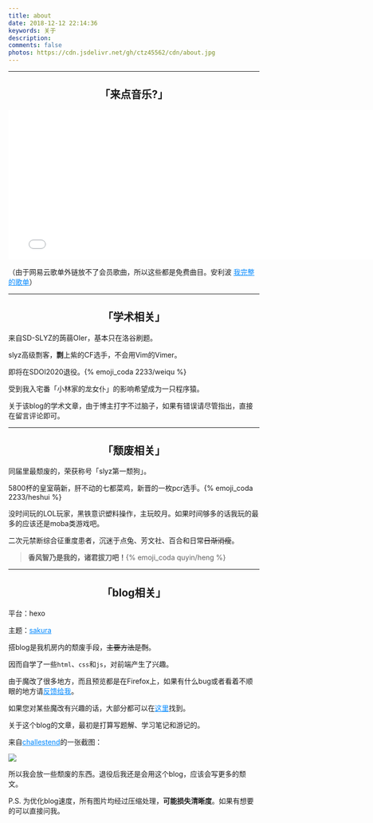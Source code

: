 ```yaml
---
title: about
date: 2018-12-12 22:14:36
keywords: 关于
description: 
comments: false
photos: https://cdn.jsdelivr.net/gh/ctz45562/cdn/about.jpg
---
```


---

<h2 style="text-align:center;"><i class="ctz ctz-Music-Note1" style="font-size:22px"></i>「来点音乐?」<i class="ctz ctz-Music-Note" style="font-size:22px"></i></h2>

<center><iframe frameborder="no" border="0" marginwidth="0" marginheight="0" width=770 height=300 src="//music.163.com/outchain/player?type=0&id=2858031101&auto=0&height=600"></iframe></center>

<p>
<style>
a.about{    
    color:#08f;
	background-repeat: no-repeat;
    background-size: 0 1px;
    background-position: 50% 100%;
    -webkit-transition: all .32s ease-in-out;
    -moz-transition: all .32s ease-in-out;
    -o-transition: all .32s ease-in-out;
    transition: all .32s ease-in-out;
    background-image: linear-gradient(to right, #03f 0%,#03f 50%);}
a.about:hover{
    color:#03f !important;
    background-size: 100% 1px;	
}
</style>

（由于网易云歌单外链放不了会员歌曲，所以这些都是免费曲目。安利波
<a href="https://music.163.com/#/playlist?id=2475375136" class="about">我完整的歌单</a>）

</p>

---

<h2 style="text-align:center">「学术相关」</h2>

来自SD-SLYZ的蒟蒻OIer，基本只在洛谷刷题。

slyz高级剽客，**剽**上紫的CF选手，不会用Vim的Vimer。

即将在SDOI2020退役。{% emoji_coda 2233/weiqu %}

受到我入宅番「小林家的龙女仆」的影响希望成为一只程序猿。

关于该blog的学术文章，由于博主打字不过脑子，如果有错误请尽管指出，直接在留言评论即可。

---

<h2 style="text-align:center">「颓废相关」</h2>

同届里最颓废的，荣获称号「slyz第一颓狗」。

5800杯的皇室萌新，肝不动的七都菜鸡，新晋的一枚pcr选手。{% emoji_coda 2233/heshui %}

没时间玩的LOL玩家，黑铁意识塑料操作，主玩皎月。如果时间够多的话我玩的最多的应该还是moba类游戏吧。

二次元禁断综合征重度患者，沉迷于点兔、芳文社、百合和日常~~日渐消瘦~~。

> **香风智乃是我的，诸君拔刀吧！**{% emoji_coda quyin/heng %}

---

<h2 style="text-align:center">「blog相关」</h2>

平台：hexo

主题：<a href="https://github.com/honjun/hexo-theme-sakura" class="about">sakura</a>

搭blog是我机房内的颓废手段，~~主要方法是剽~~。

因而自学了一些`html`、`css`和`js`，对前端产生了兴趣。

由于魔改了很多地方，而且预览都是在Firefox上，如果有什么bug或者看着不顺眼的地方请<a href="/comments" class="about">反馈给我</a>。

如果您对某些魔改有兴趣的话，大部分都可以在<a href="/2019/06/04/blogの搭建之sakura/" class="about">这里</a>找到。

关于这个blog的文章，最初是打算写题解、学习笔记和游记的。

来自<a href="http://39.100.60.248/2019/10/25/phoenix-wright-ace-attorney-trilogy/" class="about">challestend</a>的一张截图：

![](/images/about-1.png)

所以我会放一些颓废的东西。退役后我还是会用这个blog，应该会写更多的颓文。

P.S. 为优化blog速度，所有图片均经过压缩处理，**可能损失清晰度**。如果有想要的可以直接问我。
